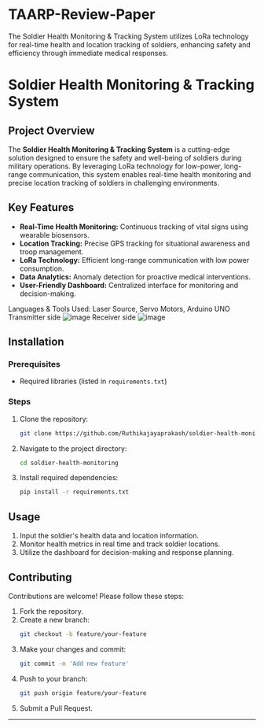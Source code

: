 # TAARP-Review-Paper
The Soldier Health Monitoring &amp; Tracking System utilizes LoRa technology for real-time health and location tracking of soldiers, enhancing safety and efficiency through immediate medical responses.

# Soldier Health Monitoring & Tracking System

## Project Overview
The **Soldier Health Monitoring & Tracking System** is a cutting-edge solution designed to ensure the safety and well-being of soldiers during military operations. By leveraging LoRa technology for low-power, long-range communication, this system enables real-time health monitoring and precise location tracking of soldiers in challenging environments.

## Key Features
- **Real-Time Health Monitoring:** Continuous tracking of vital signs using wearable biosensors.
- **Location Tracking:** Precise GPS tracking for situational awareness and troop management.
- **LoRa Technology:** Efficient long-range communication with low power consumption.
- **Data Analytics:** Anomaly detection for proactive medical interventions.
- **User-Friendly Dashboard:** Centralized interface for monitoring and decision-making.

Languages & Tools Used: Laser Source, Servo Motors, Arduino UNO
Transmitter side
![image](https://github.com/user-attachments/assets/88cbd643-c23c-4da0-b5ba-224c03e4e77a)
Receiver side
![image](https://github.com/user-attachments/assets/8bca260c-2016-4337-8b47-d47acbd5e51c)




## Installation
### Prerequisites
- Required libraries (listed in `requirements.txt`)

### Steps
1. Clone the repository:
   ```bash
   git clone https://github.com/Ruthikajayaprakash/soldier-health-monitoring.git
   ```
2. Navigate to the project directory:
   ```bash
   cd soldier-health-monitoring
   ```
3. Install required dependencies:
   ```bash
   pip install -r requirements.txt
   ```


## Usage
1. Input the soldier's health data and location information.
2. Monitor health metrics in real time and track soldier locations.
3. Utilize the dashboard for decision-making and response planning.

## Contributing
Contributions are welcome! Please follow these steps:
1. Fork the repository.
2. Create a new branch:
   ```bash
   git checkout -b feature/your-feature
   ```
3. Make your changes and commit:
   ```bash
   git commit -m 'Add new feature'
   ```
4. Push to your branch:
   ```bash
   git push origin feature/your-feature
   ```
5. Submit a Pull Request.



---


